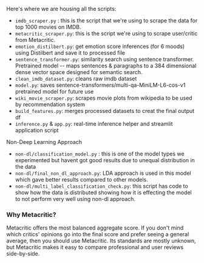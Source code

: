 Here's where we are housing all the scripts:

* `imdb_scraper.py` : this is the script that we're using to scrape the data for top 1000 movies on IMDB. 
* `metacritic_scraper.py`: this is the script we're using to scrape user/critic from Metacritic. 
* `emotion_distilbert.py`: get emotion score inferences (for 6 moods) using Distilbert and save it to processed file
* `sentence_transformer.py`: similarity search using sentence transformer. Pretrained model -- maps sentences & paragraphs to a 384 dimensional dense vector space designed for semantic search.
* `clean_imdb_dataset.py`: cleans raw imdb dataset 
* `model.py`: saves sentence-transformers/multi-qa-MiniLM-L6-cos-v1 pretrained model for future use 
* `wiki_movie_scraper.py`: scrapes movie plots from wikipedia to be used by recommendation system
* `build_features.py`: merges processed datasets to creat the final output df
* `inference.py` & `app.py`: real-time inference helper and streamlit application script

Non-Deep Learning Approach

* `non-dl/classification_model.py` : this is one of the model types we experimented but havent got good results due to unequal distribution in the data
* `non-dl/final_non_dl_approach.py`: LDA approach is used in this model which gave better results compared to other models.
* `non-dl/multi_label_classification_check.py`: this script has code to show how the data is distributed showing how it is effecting the model to not perform very well using non-dl approach.

### Why Metacritic? 

Metacritic offers the most balanced aggregate score. If you don't mind which critics' opinions go into the final score and prefer seeing a general average, then you should use Metacritic. Its standards are mostly unknown, but Metacritic makes it easy to compare professional and user reviews side-by-side.
